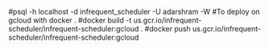 #psql -h localhost -d infrequent_scheduler -U adarshram -W
#To deploy on gcloud with docker .
#docker build -t us.gcr.io/infrequent-scheduler/infrequent-scheduler:gcloud .
#docker push us.gcr.io/infrequent-scheduler/infrequent-scheduler:gcloud
